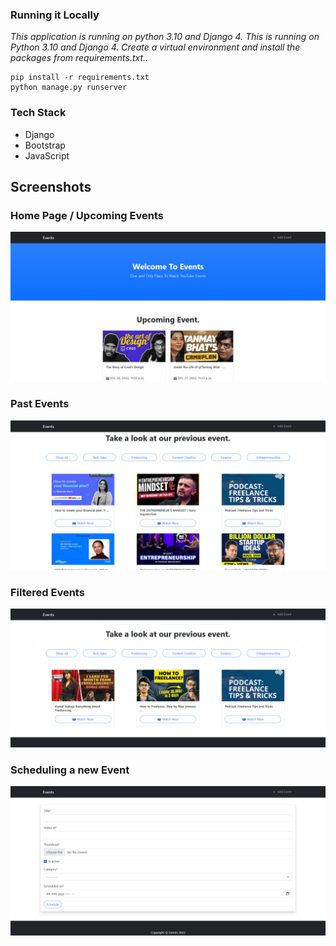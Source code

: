 ### Running it Locally

_This application is running on python 3.10 and Django 4. This is running on Python 3.10 and Django 4. Create a virtual environment and install the packages from requirements.txt.._

```
pip install -r requirements.txt
python manage.py runserver
```

### Tech Stack

- Django
- Bootstrap
- JavaScript

## Screenshots

### Home Page / Upcoming Events

![home page](screenshots/home.png)

### Past Events

![home page](screenshots/past_event.png)

### Filtered Events

![home page](screenshots/freelancing.png)

### Scheduling a new Event

![home page](screenshots/add_event.png)
